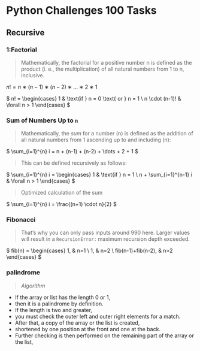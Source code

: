 # Python Challenges 100 Tasks

## Recursive

### 1:Factorial

> Mathematically, the factorial for a positive number n is defined as the product
(i. e., the multiplication) of all natural numbers from 1 to n, inclusive.

$n! = n ∗ (n − 1) ∗ (n − 2) ∗ ... ∗ 2 ∗ 1$

$
n! = 
\begin{cases} 
1 & \text{if } n = 0 \text{ or } n = 1 \\
n \cdot (n-1)! & \forall n > 1 
\end{cases}
$

### Sum of Numbers Up to `n`

> Mathematically, the *sum* for a number \(n\) is defined as the addition of all natural numbers from 1 ascending up to and including \(n\):

$
\sum_{i=1}^{n} i = n + (n-1) + (n-2) + \dots + 2 + 1
$

> This can be defined recursively as follows:

$
\sum_{i=1}^{n} i =
\begin{cases} 
1 & \text{if } n = 1 \\
n + \sum_{i=1}^{n-1} i & \forall n > 1 
\end{cases}
$


> Optimized calculation of the sum 

$
\sum_{i=1}^{n} i = \frac{(n+1) \cdot n}{2}
$

### Fibonacci

> That’s why you can only pass inputs around 990 here. Larger values will
result in a `RecursionError:` maximum recursion depth exceeded.

$
fib(n) = 
  \begin{cases}
    1, & n=1 \\
    1, & n=2 \\
    fib(n-1)+fib(n-2), & n>2
  \end{cases}
$

### palindrome

> *Algorithm* 
- If the array or list has the length 0 or 1, 
- then it is a palindrome by
definition. 
- If the length is two and greater, 
- you must check the outer left and outer right
elements for a match. 
- After that, a copy of the array or the list is created, 
- shortened by
one position at the front and one at the back. 
- Further checking is then performed on the
remaining part of the array or the list, 


